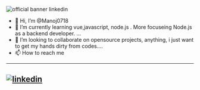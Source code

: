 ![official banner linkedin](https://user-images.githubusercontent.com/24775258/148641157-ba7da5fe-8787-46bb-abdf-b4981211dd71.png)


- 👋 Hi, I’m @Manoj0718
- 🌱 I’m currently learning  vue,javascript, node.js . More focuseing Node.js as a backend developer. ...
- 💞️ I’m looking to collaborate on opensource projects, anything, i just want to get my hands dirty from codes....
- 📫 How to reach me
---
[![linkedin](https://cloud.githubusercontent.com/assets/17016297/18839848/0fc7e74e-83d2-11e6-8c6a-277fc9d6e067.png)][1]
---
[1]: https://www.linkedin.com/in/manojfernando-web-developer/

